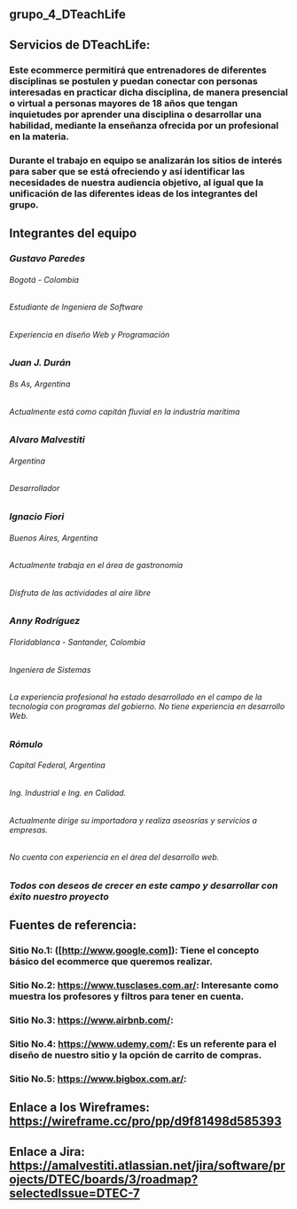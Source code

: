 ## grupo_4_DTeachLife
## Servicios de DTeachLife:
### Este ecommerce permitirá que entrenadores de diferentes disciplinas se postulen y puedan conectar con personas interesadas en practicar dicha disciplina, de manera presencial o virtual a personas mayores de 18 años que tengan inquietudes por aprender una disciplina o desarrollar una habilidad, mediante la enseñanza ofrecida por un profesional en la materia. 
### Durante el trabajo en equipo se analizarán los sitios de interés para saber que se está ofreciendo y así identificar las necesidades de nuestra audiencia objetivo, al igual que la unificación de las diferentes ideas de los integrantes del grupo.
##	Integrantes del equipo
### *Gustavo Paredes*
###### Bogotá - Colombia
###### Estudiante de Ingeniera de Software
###### Experiencia en diseño Web y Programación
### *Juan J. Durán*
###### Bs As, Argentina
###### Actualmente está como capitán fluvial en la industría marítima
### *Alvaro Malvestiti*
###### Argentina
###### Desarrollador
### *Ignacio Fiori*
###### Buenos Aires, Argentina
###### Actualmente trabaja en el área de gastronomía
###### Disfruta de las actividades al aire libre
### *Anny Rodríguez*
###### Floridablanca - Santander, Colombia
###### Ingeniera de Sistemas
###### La experiencia profesional ha estado desarrollado en el campo de la tecnología con programas del gobierno.  No tiene experiencia en desarrollo Web.
### *Rómulo*
###### Capital Federal, Argentina
###### Ing. Industrial e Ing. en Calidad.
###### Actualmente dirige su importadora y realiza aseosrías y servicios a empresas.
###### No cuenta con experiencia en el área del desarrollo web. 
### *Todos con deseos de crecer en este campo y desarrollar con éxito nuestro proyecto*
## Fuentes de referencia:
### Sitio No.1: ([http://www.google.com]): Tiene el concepto básico del ecommerce que queremos realizar.
### Sitio No.2: https://www.tusclases.com.ar/: Interesante como muestra los profesores y filtros para tener en cuenta.
### Sitio No.3: https://www.airbnb.com/: 
### Sitio No.4: https://www.udemy.com/: Es un referente para el diseño de nuestro sitio y la opción de carrito de compras.
### Sitio No.5: https://www.bigbox.com.ar/:
## Enlace a los Wireframes: https://wireframe.cc/pro/pp/d9f81498d585393
## Enlace a Jira: https://amalvestiti.atlassian.net/jira/software/projects/DTEC/boards/3/roadmap?selectedIssue=DTEC-7
